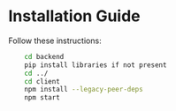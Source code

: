 
# Installation Guide

Follow these instructions:

```bash
    cd backend
    pip install libraries if not present
    cd ../
    cd client
    npm install --legacy-peer-deps
    npm start
```
    